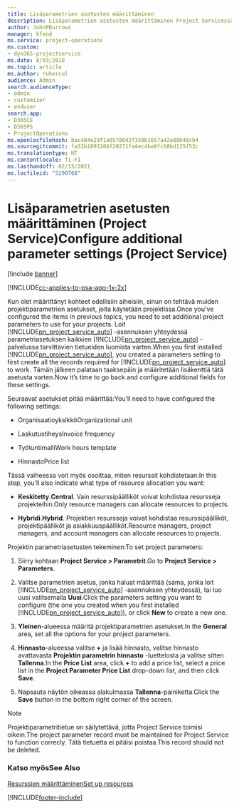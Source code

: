 ```yaml
---
title: Lisäparametrien asetusten määrittäminen
description: Lisäparametrien asetusten määrittäminen Project Servicessä
author: JohnPBurrows
manager: kfend
ms.service: project-operations
ms.custom:
- dyn365-projectservice
ms.date: 8/03/2018
ms.topic: article
ms.author: ruhercul
audience: Admin
search.audienceType:
- admin
- customizer
- enduser
search.app:
- D365CE
- D365PS
- ProjectOperations
ms.openlocfilehash: bac484e29f1a0578042f350b1657a42e80b48cb4
ms.sourcegitcommit: fa32b1893286f20271fa4ec4be8fc68bd135f53c
ms.translationtype: HT
ms.contentlocale: fi-FI
ms.lasthandoff: 02/15/2021
ms.locfileid: "5290760"
---
```

# <a name="configure-additional-parameter-settings-project-service"></a><span data-ttu-id="444c0-103">Lisäparametrien asetusten määrittäminen (Project Service)</span><span class="sxs-lookup"><span data-stu-id="444c0-103">Configure additional parameter settings (Project Service)</span></span>

[!include [banner](../includes/psa-now-project-operations.md)]

[!INCLUDE[cc-applies-to-psa-app-1x-2x](../includes/cc-applies-to-psa-app-1x-2x.md)]

<span data-ttu-id="444c0-104">Kun olet määrittänyt kohteet edellisiin aiheisiin, sinun on tehtävä muiden projektiparametrien asetukset, joita käytetään projektissa.</span><span class="sxs-lookup"><span data-stu-id="444c0-104">Once you’ve configured the items in previous topics, you need to set additional project parameters to use for your projects.</span></span> <span data-ttu-id="444c0-105">Loit [!INCLUDE[pn_project_service_auto](../includes/pn-project-service-auto.md)] -asennuksen yhteydessä parametriasetuksen kaikkien [!INCLUDE[pn_project_service_auto](../includes/pn-project-service-auto.md)] -palvelussa tarvittavien tietueiden luomista varten.</span><span class="sxs-lookup"><span data-stu-id="444c0-105">When you first installed [!INCLUDE[pn_project_service_auto](../includes/pn-project-service-auto.md)], you created a parameters setting to first create all the records required for [!INCLUDE[pn_project_service_auto](../includes/pn-project-service-auto.md)] to work.</span></span> <span data-ttu-id="444c0-106">Tämän jälkeen palataan taaksepäin ja määritetään lisäkenttiä tätä asetusta varten.</span><span class="sxs-lookup"><span data-stu-id="444c0-106">Now it’s time to go back and configure additional fields for these settings.</span></span>  
  
 <span data-ttu-id="444c0-107">Seuraavat asetukset pitää määrittää:</span><span class="sxs-lookup"><span data-stu-id="444c0-107">You’ll need to have configured the following settings:</span></span>  
  
-   <span data-ttu-id="444c0-108">Organisaatioyksikkö</span><span class="sxs-lookup"><span data-stu-id="444c0-108">Organizational unit</span></span>  
  
-   <span data-ttu-id="444c0-109">Laskutustiheys</span><span class="sxs-lookup"><span data-stu-id="444c0-109">Invoice frequency</span></span>  
  
-   <span data-ttu-id="444c0-110">Työtuntimalli</span><span class="sxs-lookup"><span data-stu-id="444c0-110">Work hours template</span></span>  
  
-   <span data-ttu-id="444c0-111">Hinnasto</span><span class="sxs-lookup"><span data-stu-id="444c0-111">Price list</span></span>  
 
<span data-ttu-id="444c0-112">Tässä vaiheessa voit myös osoittaa, miten resurssit kohdistetaan:</span><span class="sxs-lookup"><span data-stu-id="444c0-112">In this step, you’ll also indicate what type of resource allocation you want:</span></span>  
  
- <span data-ttu-id="444c0-113">**Keskitetty**.</span><span class="sxs-lookup"><span data-stu-id="444c0-113">**Central**.</span></span> <span data-ttu-id="444c0-114">Vain resurssipäälliköt voivat kohdistaa resursseja projekteihin.</span><span class="sxs-lookup"><span data-stu-id="444c0-114">Only resource managers can allocate resources to projects.</span></span>  
  
- <span data-ttu-id="444c0-115">**Hybridi**.</span><span class="sxs-lookup"><span data-stu-id="444c0-115">**Hybrid**.</span></span> <span data-ttu-id="444c0-116">Projektien resursseja voivat kohdistaa resurssipäälliköt, projektipäälliköt ja asiakkuuspäälliköt.</span><span class="sxs-lookup"><span data-stu-id="444c0-116">Resource managers, project managers, and account managers can allocate resources to projects.</span></span>  
  
 
<span data-ttu-id="444c0-117">Projektin parametriasetusten tekeminen:</span><span class="sxs-lookup"><span data-stu-id="444c0-117">To set project parameters:</span></span>  
  
1. <span data-ttu-id="444c0-118">Siirry kohtaan **Project Service > Parametrit**.</span><span class="sxs-lookup"><span data-stu-id="444c0-118">Go to **Project Service > Parameters**.</span></span>  
  
2. <span data-ttu-id="444c0-119">Valitse parametrien asetus, jonka haluat määrittää (sama, jonka loit [!INCLUDE[pn_project_service_auto](../includes/pn-project-service-auto.md)] -asennuksen yhteydessä), tai luo uusi valitsemalla **Uusi**.</span><span class="sxs-lookup"><span data-stu-id="444c0-119">Click the parameters setting you want to configure (the one you created when you first installed [!INCLUDE[pn_project_service_auto](../includes/pn-project-service-auto.md)]), or click **New** to create a new one.</span></span>  
  
3. <span data-ttu-id="444c0-120">**Yleinen**-alueessa määritä projektiparametrien asetukset.</span><span class="sxs-lookup"><span data-stu-id="444c0-120">In the **General** area, set all the options for your project parameters.</span></span>  
  
4. <span data-ttu-id="444c0-121">**Hinnasto**-alueessa valitse **+** ja lisää hinnasto, valitse hinnasto avattavasta **Projektin parametrin hinnasto** -luettelosta ja valitse sitten **Tallenna**.</span><span class="sxs-lookup"><span data-stu-id="444c0-121">In the **Price List** area, click **+** to add a price list, select a price list in the **Project Parameter Price List** drop-down list, and then click **Save**.</span></span>  
  
5. <span data-ttu-id="444c0-122">Napsauta näytön oikeassa alakulmassa **Tallenna**-painiketta.</span><span class="sxs-lookup"><span data-stu-id="444c0-122">Click the **Save** button in the bottom right corner of the screen.</span></span>  

> [!NOTE]
> <span data-ttu-id="444c0-123">Projektiparametritietue on säilytettävä, jotta Project Service toimisi oikein.</span><span class="sxs-lookup"><span data-stu-id="444c0-123">The project parameter record must be maintained for Project Service to function correcly.</span></span> <span data-ttu-id="444c0-124">Tätä tietuetta ei pitäisi poistaa.</span><span class="sxs-lookup"><span data-stu-id="444c0-124">This record should not be deleted.</span></span>

### <a name="see-also"></a><span data-ttu-id="444c0-125">Katso myös</span><span class="sxs-lookup"><span data-stu-id="444c0-125">See Also</span></span>  
 [<span data-ttu-id="444c0-126">Resurssien määrittäminen</span><span class="sxs-lookup"><span data-stu-id="444c0-126">Set up resources</span></span>](../psa/set-up-resources.md)


[!INCLUDE[footer-include](../includes/footer-banner.md)]